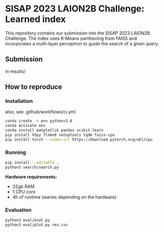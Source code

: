 # SISAP 2023 LAION2B Challenge: Learned index
This repository contains our submission into the SISAP 2023 LAION2B Challenge.
The index uses K-Means partitioning from FAISS and incorporates a multi-layer perceptron to guide the search of a given query.


## Submission
in results/

## How to reproduce

### Installation
also, see .github/workflows/ci.yml

```bash
conda create -n env python=3.8
conda activate env
conda install matplotlib pandas scikit-learn
pip install h5py flake8 setuptools tqdm faiss-cpu
pip install torch --index-url https://download.pytorch.org/whl/cpu
```

### Running
```bash
pip install --editable .
python3 search/search.py
```

**Hardware requirements:**
- 32gb RAM
- 1 CPU core
- 4h of runtime (waries depending on the hardware)

### Evaluation
```bash
python3 eval/eval.py
python3 eval/plot.py res.csv
```